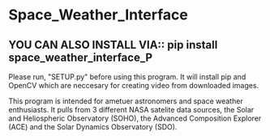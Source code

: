 # Space_Weather_Interface
## YOU CAN ALSO INSTALL VIA:: pip install space_weather_interface_P

Please run, "SETUP.py" before using this program.
It will install pip and OpenCV which are neccesary for creating video from downloaded images.

This program is intended for ametuer astronomers and space weather enthusiasts. It pulls from 3 different NASA satelite data sources, 
the Solar and Heliospheric Observatory (SOHO), the Advanced Composition Explorer (ACE) and the Solar Dynamics Observatory (SDO).
